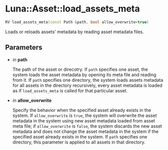 # Luna::Asset::load_assets_meta

```c++
RV load_assets_meta(const Path &path, bool allow_overwrite=true)
```

Loads or reloads assets' metadata by reading asset metadata files. 



## Parameters
* *in* **path**

    The path of the asset or direcotry. If `path` specifies one asset, the system loads the asset metadata by opening its meta file and reading from it. If `path` specifies one directory, the system loads assets metadata for all assets in the directory recursively, every asset metadata is loaded as if `load_assets_meta` is called for that particular asset. 

* *in* **allow_overwrite**

    Specify the behavior when the specified asset already exists in the system. If `allow_overwrite` is `true`, the system will overwrite the asset metadata in the system using new asset metadata loaded from asset meta file; if `allow_overwrite` is `false`, the system discards the new asset metadata and does not change the asset metadata in the system if the specified asset already exists in the system. If `path` specifies one directory, this parameter is applied to all assets in that directory. 

